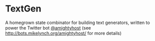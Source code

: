 TextGen
=======

A homegrown state combinator for building text generators, written to
power the Twitter bot [@amightyhost](https://twitter.com/amightyhost)
(see http://bots.mikelynch.org/amightyhost/ for more details)



